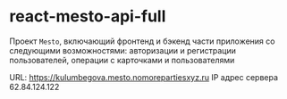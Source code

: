 # react-mesto-api-full
Проект `Mesto`, включающий фронтенд и бэкенд части приложения со следующими возможностями: 
авторизации и регистрации пользователей, операции с карточками и пользователями
  
URL: https://kulumbegova.mesto.nomorepartiesxyz.ru
IP адрес сервера 62.84.124.122


